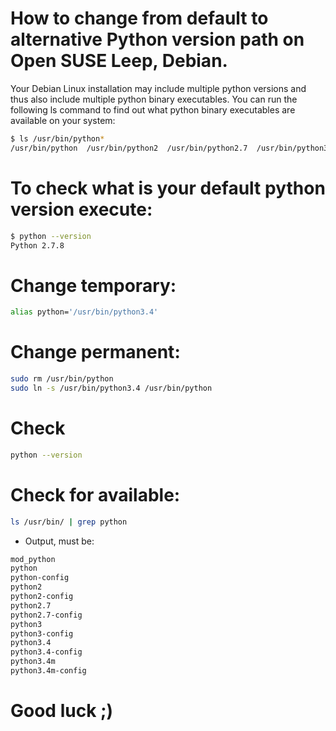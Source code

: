 # How to change from default to alternative Python version path on Open SUSE Leep, Debian.

Your Debian Linux installation may include multiple python versions and thus also include multiple python binary executables. 
You can run the following ls command to find out what python binary executables are available on your system: 

```bash
$ ls /usr/bin/python*
/usr/bin/python  /usr/bin/python2  /usr/bin/python2.7  /usr/bin/python3  /usr/bin/python3.4  /usr/bin/python3.4m  /usr/bin/python3m
```
# To check what is your default python version execute: 

```bash 
$ python --version
Python 2.7.8
```
# Change temporary:
```bash
alias python='/usr/bin/python3.4'
```
# Change permanent:
```bash
sudo rm /usr/bin/python
sudo ln -s /usr/bin/python3.4 /usr/bin/python
```
# Check
```bash
python --version
```
# Check for available:
```bash
ls /usr/bin/ | grep python
```
- Output, must be:
```bash
mod_python
python
python-config
python2
python2-config
python2.7
python2.7-config
python3
python3-config
python3.4
python3.4-config
python3.4m
python3.4m-config
```
# Good luck ;)

